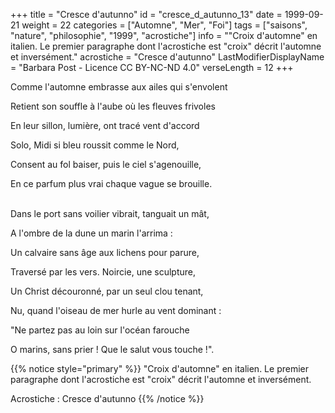 +++
title = "Cresce d'autunno"
id = "cresce_d_autunno_13"
date = 1999-09-21
weight = 22
categories = ["Automne", "Mer", "Foi"]
tags = ["saisons", "nature", "philosophie", "1999", "acrostiche"]
info = "\"Croix d'automne\" en italien. Le premier paragraphe dont l'acrostiche est \"croix\" décrit l'automne et inversément."
acrostiche = "Cresce d'autunno"
LastModifierDisplayName = "Barbara Post - Licence CC BY-NC-ND 4.0"
verseLength = 12
+++

Comme l'automne embrasse aux ailes qui s'envolent

Retient son souffle à l'aube où les fleuves frivoles

En leur sillon, lumière, ont tracé vent d'accord

Solo, Midi si bleu roussit comme le Nord,

Consent au fol baiser, puis le ciel s'agenouille,

En ce parfum plus vrai chaque vague se brouille.

 \
Dans le port sans voilier vibrait, tanguait un mât,

A l'ombre de la dune un marin l'arrima :

Un calvaire sans âge aux lichens pour parure,

Traversé par les vers. Noircie, une sculpture,

Un Christ découronné, par un seul clou tenant,

Nu, quand l'oiseau de mer hurle au vent dominant :

"Ne partez pas au loin sur l'océan farouche

O marins, sans prier ! Que le salut vous touche !".

{{% notice style="primary" %}}
\"Croix d'automne\" en italien. Le premier paragraphe dont l'acrostiche est \"croix\" décrit l'automne et inversément.

Acrostiche : Cresce d'autunno
{{% /notice %}}
